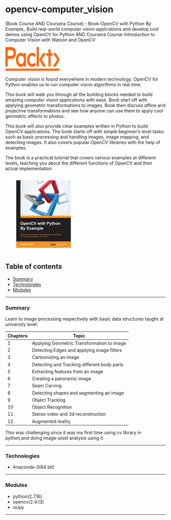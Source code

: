 # opencv-computer_vision
[Book Course AND Coursera Course]  - Book-OpenCV with Python By Example_ Build real-world computer vision applications and develop cool demos using OpenCV for Python AND Coursera Course-Introduction to Computer Vision with Watson and OpenCV


<img src="https://github.com/prakHr/opencv-computerVision/blob/master/packt-logo.png" width="170" height="75">



Computer vision is found everywhere in modern technology. OpenCV for Python enables us to run computer vision algorithms in real time. 

This book will walk you through all the building blocks needed to build amazing computer vision applications with ease. Book start off with applying geometric transformations to images. Book then discuss affine and projective transformations and see how anyone can use them to apply cool geometric effects to photos. 

This book will also provide clear examples written in Python to build OpenCV applications. The book starts off with simple beginner’s level tasks such as basic processing and handling images, image mapping, and detecting images. It also covers popular OpenCV libraries with the help of examples.

The book is a practical tutorial that covers various examples at different levels, teaching you about the different functions of OpenCV and their actual implementation.

<img src="https://github.com/prakHr/opencv-computerVision/blob/master/book-opencv.jpg" width="240" height="240">

## Table of contents
* [Summary](#summary)
* [Technologies](#technologies)
* [Modules](#modules)


---

### Summary
Learn to image processing respectively with basic data structures taught at university level. 

Chapters | Topic 
--- | --- 
1 | Applying Geometric Transformation to image
2 | Detecting Edges and applying image filters 
3 | Cartoonizing an image
4 | Detecting and Tracking different body parts
5 | Extracting features from an image 
6 | Creating a panoramic image 
7 | Seam Carving 
8 | Detecting shapes and segmenting an image 
9 | Object Tracking
10 | Object Recognition 
11 | Stereo video and 3d reconstruction
12 | Augmented reality


This was challenging since it was my first time using cv library in python,and doing image-pixel analysis using it.

---


### Technologies
* Anaconda-3(64 bit)

---

### Modules
* python(2.7.16)
* opencv(2.4.13)
* scipy

---
